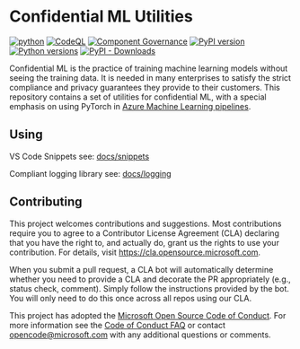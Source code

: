 # Confidential ML Utilities

[![python](https://github.com/Azure/confidential-ml-utils/workflows/python/badge.svg)](https://github.com/Azure/confidential-ml-utils/actions?query=workflow%3Apython)
[![CodeQL](https://github.com/Azure/confidential-ml-utils/workflows/CodeQL/badge.svg)](https://github.com/Azure/confidential-ml-utils/actions?query=workflow%3ACodeQL)
[![Component Governance](https://dev.azure.com/msdata/Vienna/_apis/build/status/aml-ds/Azure.confidential-ml-utils%20Component%20Governance?branchName=master)](https://dev.azure.com/msdata/Vienna/_build/latest?definitionId=13909&branchName=master)
[![PyPI version](https://badge.fury.io/py/confidential-ml-utils.svg)](https://badge.fury.io/py/confidential-ml-utils)
[![Python versions](https://img.shields.io/badge/python-3.6+-blue.svg)](https://www.python.org/downloads/)
[![PyPI - Downloads](https://img.shields.io/pypi/dm/confidential-ml-utils)](https://pypi.org/project/confidential-ml-utils/)

Confidential ML is the practice of training machine learning models without
seeing the training data. It is needed in many enterprises to satisfy the
strict compliance and privacy guarantees they provide to their customers. This
repository contains a set of utilities for confidential ML, with a special
emphasis on using PyTorch in
[Azure Machine Learning pipelines](https://aka.ms/pl-concept).
 
## Using

VS Code Snippets see:
[docs/snippets](https://github.com/Azure/confidential-ml-utils/blob/master/docs/snippets/README.md)

Compliant logging library see:
[docs/logging](https://github.com/Azure/confidential-ml-utils/blob/master/docs/logging/README.md)

## Contributing

This project welcomes contributions and suggestions. Most contributions require
you to agree to a Contributor License Agreement (CLA) declaring that you have
the right to, and actually do, grant us the rights to use your contribution.
For details, visit https://cla.opensource.microsoft.com.

When you submit a pull request, a CLA bot will automatically determine whether
you need to provide a CLA and decorate the PR appropriately (e.g., status check,
comment). Simply follow the instructions provided by the bot. You will only need
to do this once across all repos using our CLA.

This project has adopted the
[Microsoft Open Source Code of Conduct](https://opensource.microsoft.com/codeofconduct/).
For more information see the
[Code of Conduct FAQ](https://opensource.microsoft.com/codeofconduct/faq/) or
contact [opencode@microsoft.com](mailto:opencode@microsoft.com) with any
additional questions or comments.
